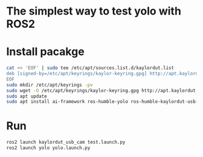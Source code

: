 # The simplest way to test yolo with ROS2

# Install pacakge
```bash
cat << 'EOF' | sudo tee /etc/apt/sources.list.d/kaylordut.list 
deb [signed-by=/etc/apt/keyrings/kaylor-keyring.gpg] http://apt.kaylordut.cn/kaylordut/ kaylordut main
EOF
sudo mkdir /etc/apt/keyrings -pv
sudo wget -O /etc/apt/keyrings/kaylor-keyring.gpg http://apt.kaylordut.cn/kaylor-keyring.gpg
sudo apt update
sudo apt install ai-framework ros-humble-yolo ros-humble-kaylordut-usb-cam
```

# Run

```bash
ros2 launch kaylordut_usb_cam test.launch.py
ros2 launch yolo yolo.launch.py
```